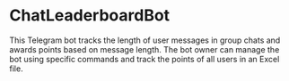 # ChatLeaderboardBot
This Telegram bot tracks the length of user messages in group chats and awards points based on message length. The bot owner can manage the bot using specific commands and track the points of all users in an Excel file.
